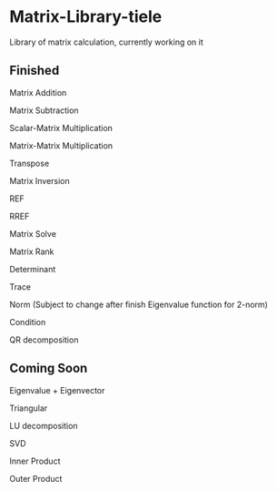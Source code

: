 # Matrix-Library-tiele

Library of matrix calculation, currently working on it

## Finished
Matrix Addition

Matrix Subtraction

Scalar-Matrix Multiplication

Matrix-Matrix Multiplication

Transpose

Matrix Inversion

REF

RREF

Matrix Solve

Matrix Rank

Determinant

Trace

Norm (Subject to change after finish Eigenvalue function for 2-norm)

Condition

QR decomposition

## Coming Soon

Eigenvalue + Eigenvector

Triangular

LU decomposition

SVD

Inner Product

Outer Product
